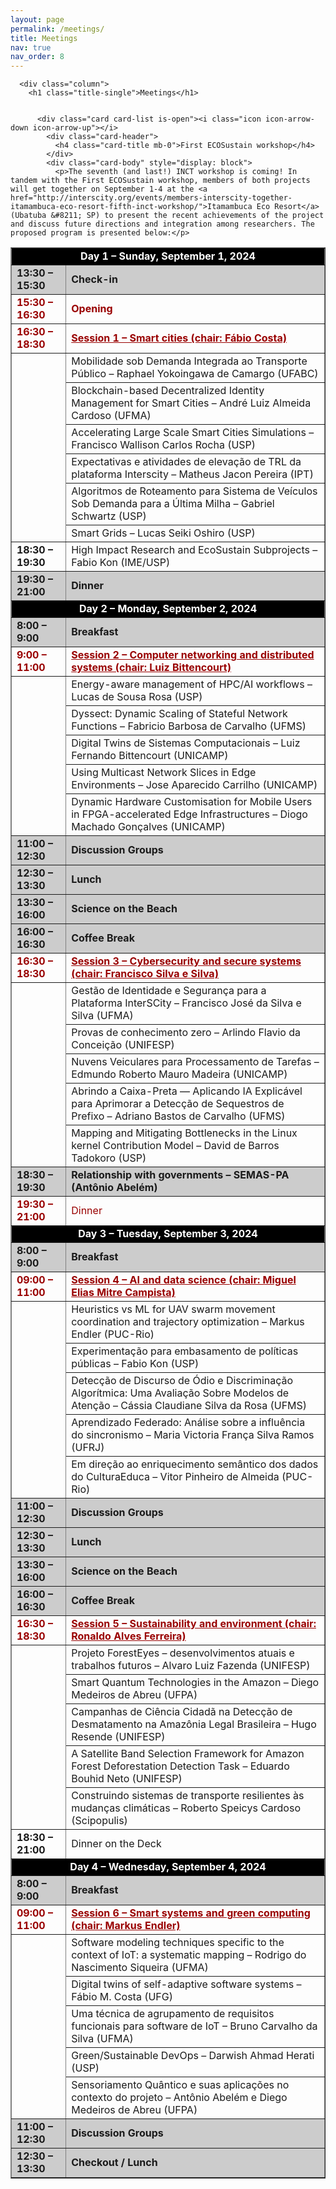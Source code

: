 ```yaml
---
layout: page
permalink: /meetings/
title: Meetings
nav: true
nav_order: 8
---
```

      <div class="column">
        <h1 class="title-single">Meetings</h1>

                
          <div class="card card-list is-open"><i class="icon icon-arrow-down icon-arrow-up"></i>
            <div class="card-header">
              <h4 class="card-title mb-0">First ECOSustain workshop</h4>
            </div>
            <div class="card-body" style="display: block">
              <p>The seventh (and last!) INCT workshop is coming! In tandem with the First ECOSustain workshop, members of both projects will get together on September 1-4 at the <a href="http://interscity.org/events/members-interscity-together-itamambuca-eco-resort-fifth-inct-workshop/">Itamambuca Eco Resort</a> (Ubatuba &#8211; SP) to present the recent achievements of the project and discuss future directions and integration among researchers. The proposed program is presented below:</p>
<table id="seventh-inct-table" cellspacing="0" border="1" cellpadding="0">
<colgroup>
<col width="105"></colgroup>
<colgroup width="600"></colgroup>
<tr>
<td colspan=2 height="17" align="center" valign="middle" style="background-color:#000000;"><span style="color:#FFFFFF"><b>Day 1 &#8211; Sunday, September 1, 2024</b></span></td>
</tr>
<tr style="background-color:#CCCCCC">
<td><b>13:30 &#8211; 15:30</b></td>
<td><b>Check-in</b></td>
</tr>
<tr style="color:#990000">
<td><b>15:30 &#8211; 16:30</b></td>
<td><b>Opening</b></td>
</tr>
<tr style="color:#990000">
<td><b>16:30 &#8211; 18:30</b></td>
<td><a href="https://drive.google.com/drive/folders/1T4L-x90Sqh37L3rbu9p9l5HJ7S3kx50M"target="_blank"><b>Session 1 &#8211; Smart cities (chair: Fábio Costa)</b></a></td>
</tr>
<tr>
<td rowspan=6></td>
<td>Mobilidade sob Demanda Integrada ao Transporte Público &#8211; Raphael Yokoingawa de Camargo (UFABC)</td>
</tr>
<tr>
<td>Blockchain-based Decentralized Identity Management for Smart Cities &#8211; André Luiz Almeida Cardoso (UFMA)</td>
</tr>
<tr>
<td>Accelerating Large Scale Smart Cities Simulations &#8211; Francisco Wallison Carlos Rocha (USP)</td>
</tr>
<tr>
<td>Expectativas e atividades de elevação de TRL da plataforma Interscity &#8211; Matheus Jacon Pereira (IPT)</td>
</tr>
<tr>
<td>Algoritmos de Roteamento para Sistema de Veículos Sob Demanda para a Última Milha &#8211; Gabriel Schwartz (USP)</td>
</tr>
<tr>
<td>Smart Grids &#8211; Lucas Seiki Oshiro (USP)</td>
</tr>
<tr>
<td><b>18:30 &#8211; 19:30</b></td>
<td>High Impact Research and EcoSustain Subprojects &#8211; Fabio Kon (IME/USP)</td>
</tr>
<tr style="background-color:#CCCCCC">
<td><b>19:30 &#8211; 21:00</b></td>
<td><b>Dinner</b></td>
</tr>
<tr>
<td colspan=2 height="17" align="center" valign="middle" style="background-color:#000000;"><span style="color:#FFFFFF"><b>Day 2 &#8211; Monday, September 2, 2024</b></span></td>
</tr>
<tr style="background-color:#CCCCCC">
<td><b>8:00 &#8211; 9:00</b></td>
<td><b>Breakfast</b></td>
</tr>
<tr style="color:#990000">
<td><b>9:00 &#8211; 11:00</b></td>
<td><a href="https://drive.google.com/drive/folders/1D36w3kaVx0mIcuxxKnIia6QRzyw3p5Iv" target="_blank"><b>Session 2 &#8211; Computer networking and distributed systems (chair: Luiz Bittencourt)</b></a></td>
</tr>
<tr>
<td rowspan=5></td>
<td>Energy-aware management of HPC/AI workflows &#8211; Lucas de Sousa Rosa (USP)</td>
</tr>
<tr>
<td>Dyssect: Dynamic Scaling of Stateful Network Functions &#8211; Fabricio Barbosa de Carvalho (UFMS)</td>
</tr>
<tr>
<td>Digital Twins de Sistemas Computacionais &#8211; Luiz Fernando Bittencourt (UNICAMP)</td>
</tr>
<tr>
<td>Using Multicast Network Slices in Edge Environments &#8211; Jose Aparecido Carrilho (UNICAMP)</td>
</tr>
<tr>
<td>Dynamic Hardware Customisation for Mobile Users in FPGA-accelerated Edge Infrastructures &#8211; Diogo Machado Gonçalves (UNICAMP)</td>
</tr>
<tr style="background-color:#CCCCCC">
<td><b>11:00 &#8211; 12:30</b></td>
<td><b>Discussion Groups</b></td>
</tr>
<tr style="background-color:#CCCCCC">
<td><b>12:30 &#8211; 13:30</b></td>
<td><b>Lunch</b></td>
</tr>
<tr style="background-color:#CCCCCC">
<td><b>13:30 &#8211; 16:00</b></td>
<td><b>Science on the Beach</b></td>
</tr>
<tr style="background-color:#CCCCCC">
<td><b>16:00 &#8211; 16:30</b></td>
<td><b>Coffee Break</b></td>
</tr>
<tr style="color:#990000">
<td><b>16:30 &#8211; 18:30</b></td>
<td><a href="https://drive.google.com/drive/folders/1q4VecuApLsR1_U1jeQ_s-68nb_2zAg5s"target="_blank"><b>Session 3 &#8211; Cybersecurity and secure systems (chair: Francisco Silva e Silva)</b></a></td>
</tr>
<tr>
<td rowspan=5></td>
<td>Gestão de Identidade e Segurança para a Plataforma InterSCity &#8211; Francisco José da Silva e Silva (UFMA)</td>
</tr>
<tr>
<td>Provas de conhecimento zero &#8211; Arlindo Flavio da Conceição (UNIFESP)</td>
</tr>
<tr>
<td>Nuvens Veiculares para Processamento de Tarefas &#8211; Edmundo Roberto Mauro Madeira (UNICAMP)</td>
</tr>
<tr>
<td>Abrindo a Caixa-Preta &#8212; Aplicando IA Explicável para Aprimorar a Detecção de Sequestros de Prefixo &#8211; Adriano Bastos de Carvalho (UFMS)</td>
</tr>
<tr>
<td>Mapping and Mitigating Bottlenecks in the Linux kernel Contribution Model &#8211; David de Barros Tadokoro (USP)</td>
</tr>
<tr style="background-color:#CCCCCC">
<td><b>18:30 &#8211; 19:30</b></td>
<td><b>Relationship with governments &#8211; SEMAS-PA (Antônio Abelém)</b></td>
</tr>
<tr style="color:#990000">
<td><b>19:30 &#8211; 21:00</b></td>
<td>Dinner</b></td>
</tr>
<tr>
<td colspan=2 height="17" align="center" valign="middle" style="background-color:#000000;"><span style="color:#FFFFFF"><b>Day 3 &#8211; Tuesday, September 3, 2024</b></span></td>
</tr>
<tr style="background-color:#CCCCCC">
<td><b>8:00 &#8211; 9:00</b></td>
<td><b>Breakfast</b></td>
</tr>
<tr style="color:#990000">
<td><b>09:00 &#8211; 11:00</b></td>
<td><a href="https://drive.google.com/drive/folders/1PvrdfGP524Vd_3PZHmHESGfJLd5hi6wm"target="_blank"><b>Session 4 &#8211; AI and data science (chair: Miguel Elias Mitre Campista)</b></a></td>
</tr>
<tr>
<td rowspan=5></td>
<td>Heuristics vs ML for UAV swarm movement coordination and trajectory optimization &#8211; Markus Endler (PUC-Rio)</td>
</tr>
<tr>
<td>Experimentação para embasamento de políticas públicas &#8211; Fabio Kon (USP)</td>
</tr>
<tr>
<td>Detecção de Discurso de Ódio e Discriminação Algorítmica: Uma Avaliação Sobre Modelos de Atenção &#8211; Cássia Claudiane Silva da Rosa (UFMS)</td>
</tr>
<tr>
<td>Aprendizado Federado: Análise sobre a influência do sincronismo &#8211; Maria Victoria França Silva Ramos (UFRJ)</td>
</tr>
<tr>
<td>Em direção ao enriquecimento semântico dos dados do CulturaEduca &#8211; Vitor Pinheiro de Almeida (PUC-Rio)</td>
</tr>
<tr style="background-color:#CCCCCC">
<td><b>11:00 &#8211; 12:30</b></td>
<td><b>Discussion Groups</b></td>
</tr>
<tr style="background-color:#CCCCCC">
<td><b>12:30 &#8211; 13:30</b></td>
<td><b>Lunch</b></td>
</tr>
<tr style="background-color:#CCCCCC">
<td><b>13:30 &#8211; 16:00</b></td>
<td><b>Science on the Beach</b></td>
</tr>
<tr style="background-color:#CCCCCC">
<td><b>16:00 &#8211; 16:30</b></td>
<td><b>Coffee Break</b></td>
</tr>
<tr style="color:#990000">
<td><b>16:30 &#8211; 18:30</b></td>
<td><a href="https://drive.google.com/drive/folders/1UagBuKirRd-3Jpwm96bsDXLNLHP1rKa6"target="_blank"><b>Session 5 &#8211; Sustainability and environment (chair: Ronaldo Alves Ferreira)</b></a></td>
</tr>
<tr>
<td rowspan=5></td>
<td>Projeto ForestEyes &#8211; desenvolvimentos atuais e trabalhos futuros &#8211; Alvaro Luiz Fazenda (UNIFESP)</td>
</tr>
<tr>
<td>Smart Quantum Technologies in the Amazon &#8211; Diego Medeiros de Abreu (UFPA)</td>
</tr>
<tr>
<td>Campanhas de Ciência Cidadã na Detecção de Desmatamento na Amazônia Legal Brasileira &#8211; Hugo Resende (UNIFESP)</td>
</tr>
<tr>
<td>A Satellite Band Selection Framework for Amazon Forest Deforestation Detection Task &#8211; Eduardo Bouhid Neto (UNIFESP)</td>
</tr>
<tr>
<td>Construindo sistemas de transporte resilientes às mudanças climáticas &#8211; Roberto Speicys Cardoso (Scipopulis)</td>
</tr>
<tr>
<td><b>18:30 &#8211; 21:00</b></td>
<td>Dinner on the Deck</b></td>
</tr>
<tr>
<td colspan=2 height="17" align="center" valign="middle" style="background-color:#000000;"><span style="color:#FFFFFF"><b>Day 4 &#8211; Wednesday, September 4, 2024</b></span></td>
</tr>
<tr style="background-color:#CCCCCC">
<td><b>8:00 &#8211; 9:00</b></td>
<td><b>Breakfast</b></td>
</tr>
<tr style="color:#990000">
<td><b>09:00 &#8211; 11:00</b></td>
<td><a href="https://drive.google.com/drive/folders/14-pmrOc01jL7-_EFTOp8fLwdSGcU3ugK"target="_blank"><b>Session 6 – Smart systems and green computing (chair: Markus Endler)</b></a></td>
</tr>
<tr>
<td rowspan=5></td>
<td>Software modeling techniques specific to the context of IoT: a systematic mapping &#8211; Rodrigo do Nascimento Siqueira (UFMA)</td>
</tr>
<tr>
<td>Digital twins of self-adaptive software systems &#8211; Fábio M. Costa (UFG)</td>
</tr>
<tr>
<td>Uma técnica de agrupamento de requisitos funcionais para software de IoT &#8211; Bruno Carvalho da Silva (UFMA)</td>
</tr>
<tr>
<td>Green/Sustainable DevOps &#8211; Darwish Ahmad Herati (USP)</td>
</tr>
<tr>
<td>Sensoriamento Quântico e suas aplicações no contexto do projeto &#8211; Antônio Abelém e Diego Medeiros de Abreu (UFPA)</td>
</tr>
<tr style="background-color:#CCCCCC">
<td><b>11:00 &#8211; 12:30</b></td>
<td><b>Discussion Groups</b></td>
</tr>
<tr style="background-color:#CCCCCC">
<td><b>12:30 &#8211; 13:30</b></td>
<td><b>Checkout / Lunch</b></td>
</tr>
</table>
<style>
#seventh-inct-table a {
color:unset !important;
text-decoration: underline
}
</style>
            </div>
          </div>

